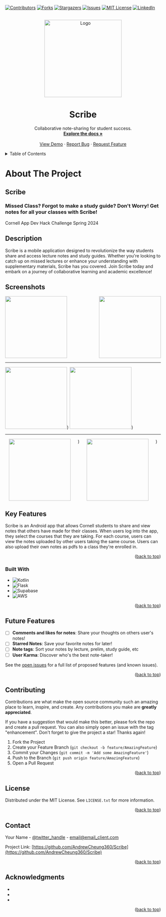 <!-- Improved compatibility of back to top link: See: https://github.com/othneildrew/Best-README-Template/pull/73 -->
<a name="readme-top"></a>
<!--
*** Thanks for checking out the Best-README-Template. If you have a suggestion
*** that would make this better, please fork the repo and create a pull request
*** or simply open an issue with the tag "enhancement".
*** Don't forget to give the project a star!
*** Thanks again! Now go create something AMAZING! :D
-->



<!-- PROJECT SHIELDS -->
<!--
*** I'm using markdown "reference style" links for readability.
*** Reference links are enclosed in brackets [ ] instead of parentheses ( ).
*** See the bottom of this document for the declaration of the reference variables
*** for contributors-url, forks-url, etc. This is an optional, concise syntax you may use.
*** https://www.markdownguide.org/basic-syntax/#reference-style-links
-->
[![Contributors][contributors-shield]][contributors-url]
[![Forks][forks-shield]][forks-url]
[![Stargazers][stars-shield]][stars-url]
[![Issues][issues-shield]][issues-url]
[![MIT License][license-shield]][license-url]
[![LinkedIn][linkedin-shield]][linkedin-url]



<!-- PROJECT LOGO -->
<br />
<div align="center">
  <a href="https://github.com/AndrewCheung360/Scribe">
    <img src="https://github.com/AndrewCheung360/HackChallengeSP24/assets/67351739/bd1d5da6-452c-487f-a8e0-d05457850133" alt="Logo" width="250" height="250">
  </a>

<h1 align="center">Scribe</h1>

  <p align="center">
    Collaborative note-sharing for student success.
    <br />
    <a href="https://github.com/AndrewCheung360/Scribe"><strong>Explore the docs »</strong></a>
    <br />
    <br />
    <a href="https://github.com/AndrewCheung360/Scribe">View Demo</a>
    ·
    <a href="https://github.com/AndrewCheung360/Scribe/issues/new?labels=bug&template=bug-report---.md">Report Bug</a>
    ·
    <a href="https://github.com/AndrewCheung360/Scribe/issues/new?labels=enhancement&template=feature-request---.md">Request Feature</a>
  </p>
</div>



<!-- TABLE OF CONTENTS -->
<details>
  <summary>Table of Contents</summary>
  <ol>
    <li>
      <a href="#about-the-project">About The Project</a>
      <ul>
        <li><a href="#built-with">Built With</a></li>
      </ul>
    </li>
    <li>
      <a href="#getting-started">Getting Started</a>
      <ul>
        <li><a href="#prerequisites">Prerequisites</a></li>
        <li><a href="#installation">Installation</a></li>
      </ul>
    </li>
    <li><a href="#usage">Usage</a></li>
    <li><a href="#roadmap">Roadmap</a></li>
    <li><a href="#contributing">Contributing</a></li>
    <li><a href="#license">License</a></li>
    <li><a href="#contact">Contact</a></li>
    <li><a href="#acknowledgments">Acknowledgments</a></li>
  </ol>
</details>



<!-- ABOUT THE PROJECT -->
# About The Project

## Scribe
### Missed Class? Forgot to make a study guide? Don't Worry! Get notes for all your classes with Scribe!

Cornell App Dev Hack Challenge Spring 2024

## Description
Scribe is a mobile application designed to revolutionize the way students share and access lecture notes and study guides. Whether you're looking to catch up on missed lectures or enhance your understanding with supplementary materials, Scribe has you covered. Join Scribe today and embark on a journey of collaborative learning and academic excellence!
## Screenshots
<div style="display: flex; flex-direction: row; justify-content: space-between">
<img src = "https://github.com/AndrewCheung360/Scribe/assets/67351739/6344c9c4-98eb-40cf-897a-7992f414a19e" width = "200"/>
  <img src = "https://github.com/AndrewCheung360/Scribe/assets/67351739/f1b01e87-5540-4c2a-b5d1-385eb7a4ae16" width = "200"/>
</div>
<hr/>
<div>

  <img src = "https://github.com/AndrewCheung360/Scribe/assets/67351739/84b59956-a3e2-4a92-8703-40ad68f12f3c" width = "200"/>)
  <img src = "https://github.com/AndrewCheung360/Scribe/assets/67351739/85235d09-7c8b-4f7f-ac48-0654e4530684" width = "200"/>)

</div>

<hr/>

<div style="display: flex; justify-content: space-around">
    <img src = "https://github.com/AndrewCheung360/Scribe/assets/67351739/7f844580-ce61-40b2-adc6-40feffbfbed1" width = "200"/>)
 <img src = "https://github.com/AndrewCheung360/Scribe/assets/67351739/d46901a3-9582-4b68-949f-54ec00708e82" width = "200"/>)
</div>
 


## Key Features
Scribe is an Android app that allows Cornell students to share and view notes that others have made for their classes. When users log into the app, they select the courses that they are taking. For each course, users can view the notes uploaded by other users taking the same course. Users can also upload their own notes as pdfs to a class they're enrolled in. 












<p align="right">(<a href="#readme-top">back to top</a>)</p>



### Built With

* ![Kotlin](https://img.shields.io/badge/kotlin-%237F52FF.svg?style=for-the-badge&logo=kotlin&logoColor=white)
* ![Flask](https://img.shields.io/badge/flask-%23000.svg?style=for-the-badge&logo=flask&logoColor=white)
* ![Supabase](https://img.shields.io/badge/Supabase-181818?style=for-the-badge&logo=supabase&logoColor=white)
* ![AWS](https://img.shields.io/badge/AWS-%23FF9900.svg?style=for-the-badge&logo=amazon-aws&logoColor=white)

<p align="right">(<a href="#readme-top">back to top</a>)</p>



<!-- ROADMAP -->
## Future Features
- [ ] **Comments and likes for notes**: Share your thoughts on others user's notes!
- [ ] **Starred Notes**: Save your favorite notes for later!
- [ ] **Note tags**: Sort your notes by lecture, prelim, study guide, etc
- [ ]  **User Karma**: Discover who's the best note-taker!

See the [open issues](https://github.com/AndrewCheung360/Scribe/issues) for a full list of proposed features (and known issues).

<p align="right">(<a href="#readme-top">back to top</a>)</p>



<!-- CONTRIBUTING -->
## Contributing

Contributions are what make the open source community such an amazing place to learn, inspire, and create. Any contributions you make are **greatly appreciated**.

If you have a suggestion that would make this better, please fork the repo and create a pull request. You can also simply open an issue with the tag "enhancement".
Don't forget to give the project a star! Thanks again!

1. Fork the Project
2. Create your Feature Branch (`git checkout -b feature/AmazingFeature`)
3. Commit your Changes (`git commit -m 'Add some AmazingFeature'`)
4. Push to the Branch (`git push origin feature/AmazingFeature`)
5. Open a Pull Request

<p align="right">(<a href="#readme-top">back to top</a>)</p>



<!-- LICENSE -->
## License

Distributed under the MIT License. See `LICENSE.txt` for more information.

<p align="right">(<a href="#readme-top">back to top</a>)</p>



<!-- CONTACT -->
## Contact

Your Name - [@twitter_handle](https://twitter.com/twitter_handle) - email@email_client.com

Project Link: [https://github.com/AndrewCheung360/Scribe](https://github.com/AndrewCheung360/Scribe)

<p align="right">(<a href="#readme-top">back to top</a>)</p>



<!-- ACKNOWLEDGMENTS -->
## Acknowledgments

* []()
* []()
* []()

<p align="right">(<a href="#readme-top">back to top</a>)</p>

<!-- MARKDOWN LINKS & IMAGES -->
<!-- https://www.markdownguide.org/basic-syntax/#reference-style-links -->
[Kotlin]: (https://img.shields.io/badge/kotlin-%237F52FF.svg?style=for-the-badge&logo=kotlin&logoColor=white)
[contributors-shield]: https://img.shields.io/github/contributors/AndrewCheung360/Scribe.svg?style=for-the-badge
[contributors-url]: https://github.com/AndrewCheung360/Scribe/graphs/contributors
[forks-shield]: https://img.shields.io/github/forks/AndrewCheung360/Scribe.svg?style=for-the-badge
[forks-url]: https://github.com/AndrewCheung360/Scribe/network/members
[stars-shield]: https://img.shields.io/github/stars/AndrewCheung360/Scribe.svg?style=for-the-badge
[stars-url]: https://github.com/AndrewCheung360/Scribe/stargazers
[issues-shield]: https://img.shields.io/github/issues/AndrewCheung360/Scribe.svg?style=for-the-badge
[issues-url]: https://github.com/AndrewCheung360/Scribe/issues
[license-shield]: https://img.shields.io/github/license/AndrewCheung360/Scribe.svg?style=for-the-badge
[license-url]: https://github.com/AndrewCheung360/Scribe/blob/master/LICENSE.txt
[linkedin-shield]: https://img.shields.io/badge/-LinkedIn-black.svg?style=for-the-badge&logo=linkedin&colorB=555
[linkedin-url]: https://linkedin.com/in/linkedin_username
[product-screenshot]: images/screenshot.png
[Next.js]: https://img.shields.io/badge/next.js-000000?style=for-the-badge&logo=nextdotjs&logoColor=white
[Next-url]: https://nextjs.org/
[React.js]: https://img.shields.io/badge/React-20232A?style=for-the-badge&logo=react&logoColor=61DAFB
[React-url]: https://reactjs.org/
[Vue.js]: https://img.shields.io/badge/Vue.js-35495E?style=for-the-badge&logo=vuedotjs&logoColor=4FC08D
[Vue-url]: https://vuejs.org/
[Angular.io]: https://img.shields.io/badge/Angular-DD0031?style=for-the-badge&logo=angular&logoColor=white
[Angular-url]: https://angular.io/
[Svelte.dev]: https://img.shields.io/badge/Svelte-4A4A55?style=for-the-badge&logo=svelte&logoColor=FF3E00
[Svelte-url]: https://svelte.dev/
[Laravel.com]: https://img.shields.io/badge/Laravel-FF2D20?style=for-the-badge&logo=laravel&logoColor=white
[Laravel-url]: https://laravel.com
[Bootstrap.com]: https://img.shields.io/badge/Bootstrap-563D7C?style=for-the-badge&logo=bootstrap&logoColor=white
[Bootstrap-url]: https://getbootstrap.com
[JQuery.com]: https://img.shields.io/badge/jQuery-0769AD?style=for-the-badge&logo=jquery&logoColor=white
[JQuery-url]: https://jquery.com 
